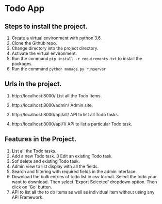 # Todo App

## Steps to install the project.
1. Create a virtual environment with python 3.6.
2. Clone the Github repo.
3. Change directory into the project directory.
4. Activate the virtual environment.
2. Run the command `pip install -r requirements.txt`  to install the packages.
3. Run the command `python manage.py runserver` 

## Urls in the project.
1. http://localhost:8000/
 List all the Todo Items.

2. http://localhost:8000/admin/
 Admin site.
3. http://localhost:8000/api/all/
 API to list all Todo tasks.
4. http://localhost:8000/api/1/
 API to list a particular Todo task.

## Features in the Project.
1. List all the Todo tasks.
2. Add a new Todo task.
3  Edit an existing Todo task.
4. Sof delete and existing Todo task.
5. Admin view to list display with all the fields. 
6. Search and filtering with required fields in the admin interface.
7. Download the bulk entries of todo list in csv format. Select the todo your want to download. Then select 'Export Selected' dropdown option. Then click on 'Go' button.
8. API to list all the to do items as well as individual item without using any API Framework.